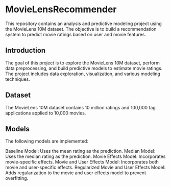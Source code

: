 # MovieLensRecommender

This repository contains an analysis and predictive modeling project using the MovieLens 10M dataset. The objective is to build a recommendation system to predict movie ratings based on user and movie features.

## Introduction

The goal of this project is to explore the MovieLens 10M dataset, perform data preprocessing, and build predictive models to estimate movie ratings. The project includes data exploration, visualization, and various modeling techniques.

## Dataset

The MovieLens 10M dataset contains 10 million ratings and 100,000 tag applications applied to 10,000 movies.

## Models

The following models are implemented:

Baseline Model: Uses the mean rating as the prediction.
Median Model: Uses the median rating as the prediction.
Movie Effects Model: Incorporates movie-specific effects.
Movie and User Effects Model: Incorporates both movie and user-specific effects.
Regularized Movie and User Effects Model: Adds regularization to the movie and user effects model to prevent overfitting.